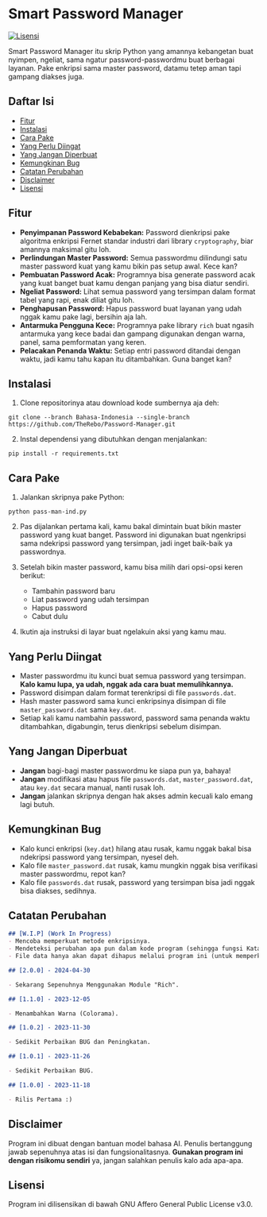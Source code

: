 # Smart Password Manager

[![Lisensi](https://img.shields.io/badge/License-AGPLv3-blue.svg)](https://www.gnu.org/licenses/agpl-3.0)

Smart Password Manager itu skrip Python yang amannya kebangetan buat nyimpen, ngeliat, sama ngatur password-passwordmu buat berbagai layanan. Pake enkripsi sama master password, datamu tetep aman tapi gampang diakses juga.

## Daftar Isi

- [Fitur](#fitur)
- [Instalasi](#instalasi)
- [Cara Pake](#cara-pake)
- [Yang Perlu Diingat](#yang-perlu-diingat)
- [Yang Jangan Diperbuat](#yang-jangan-diperbuat)
- [Kemungkinan Bug](#kemungkinan-bug)
- [Catatan Perubahan](#catatan-perubahan)
- [Disclaimer](#disclaimer)
- [Lisensi](#lisensi)

## Fitur

- **Penyimpanan Password Kebabekan:** Password dienkripsi pake algoritma enkripsi Fernet standar industri dari library `cryptography`, biar amannya maksimal gitu loh.
- **Perlindungan Master Password:** Semua passwordmu dilindungi satu master password kuat yang kamu bikin pas setup awal. Kece kan?
- **Pembuatan Password Acak:** Programnya bisa generate password acak yang kuat banget buat kamu dengan panjang yang bisa diatur sendiri.
- **Ngeliat Password:** Lihat semua password yang tersimpan dalam format tabel yang rapi, enak diliat gitu loh.
- **Penghapusan Password:** Hapus password buat layanan yang udah nggak kamu pake lagi, bersihin aja lah.
- **Antarmuka Pengguna Kece:** Programnya pake library `rich` buat ngasih antarmuka yang kece badai dan gampang digunakan dengan warna, panel, sama pemformatan yang keren.
- **Pelacakan Penanda Waktu:** Setiap entri password ditandai dengan waktu, jadi kamu tahu kapan itu ditambahkan. Guna banget kan?

## Instalasi

1. Clone repositorinya atau download kode sumbernya aja deh:

```
git clone --branch Bahasa-Indonesia --single-branch https://github.com/TheRebo/Password-Manager.git
```

2. Instal dependensi yang dibutuhkan dengan menjalankan:

```
pip install -r requirements.txt
```

## Cara Pake

1. Jalankan skripnya pake Python:

```
python pass-man-ind.py
```

2. Pas dijalankan pertama kali, kamu bakal dimintain buat bikin master password yang kuat banget. Password ini digunakan buat ngenkripsi sama ndekripsi password yang tersimpan, jadi inget baik-baik ya passwordnya.

3. Setelah bikin master password, kamu bisa milih dari opsi-opsi keren berikut:
   - Tambahin password baru
   - Liat password yang udah tersimpan
   - Hapus password
   - Cabut dulu

4. Ikutin aja instruksi di layar buat ngelakuin aksi yang kamu mau.

## Yang Perlu Diingat

- Master passwordmu itu kunci buat semua password yang tersimpan. **Kalo kamu lupa, ya udah, nggak ada cara buat memulihkannya.**
- Password disimpan dalam format terenkripsi di file `passwords.dat`.
- Hash master password sama kunci enkripsinya disimpan di file `master_password.dat` sama `key.dat`.
- Setiap kali kamu nambahin password, password sama penanda waktu ditambahkan, digabungin, terus dienkripsi sebelum disimpan.

## Yang Jangan Diperbuat

- **Jangan** bagi-bagi master passwordmu ke siapa pun ya, bahaya!
- **Jangan** modifikasi atau hapus file `passwords.dat`, `master_password.dat`, atau `key.dat` secara manual, nanti rusak loh.
- **Jangan** jalankan skripnya dengan hak akses admin kecuali kalo emang lagi butuh.

## Kemungkinan Bug

- Kalo kunci enkripsi (`key.dat`) hilang atau rusak, kamu nggak bakal bisa ndekripsi password yang tersimpan, nyesel deh.
- Kalo file `master_password.dat` rusak, kamu mungkin nggak bisa verifikasi master passwordmu, repot kan?
- Kalo file `passwords.dat` rusak, password yang tersimpan bisa jadi nggak bisa diakses, sedihnya.

## Catatan Perubahan

```markdown
## [W.I.P] (Work In Progress)
- Mencoba memperkuat metode enkripsinya.
- Mendeteksi perubahan apa pun dalam kode program (sehingga fungsi Kata Sandi Utama tidak dapat dihapus).
- File data hanya akan dapat dihapus melalui program ini (untuk memperkecil kemungkinan data corrupt).

## [2.0.0] - 2024-04-30

- Sekarang Sepenuhnya Menggunakan Module "Rich".

## [1.1.0] - 2023-12-05

- Menambahkan Warna (Colorama).

## [1.0.2] - 2023-11-30

- Sedikit Perbaikan BUG dan Peningkatan.

## [1.0.1] - 2023-11-26

- Sedikit Perbaikan BUG.

## [1.0.0] - 2023-11-18

- Rilis Pertama :)
```

## Disclaimer

Program ini dibuat dengan bantuan model bahasa AI. Penulis bertanggung jawab sepenuhnya atas isi dan fungsionalitasnya.
**Gunakan program ini dengan risikomu sendiri** ya, jangan salahkan penulis kalo ada apa-apa.

## Lisensi

Program ini dilisensikan di bawah GNU Affero General Public License v3.0.
